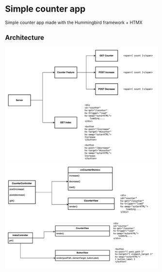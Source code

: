 # Simple counter app

Simple counter app made with the Hummingbird framework + HTMX

## Architecture

![](CounterApp.png)
![](CounterController.png)
![](IndexController.png)

